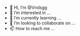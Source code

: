 - 👋 Hi, I’m @Vndsgg
- 👀 I’m interested in ...
- 🌱 I’m currently learning ...
- 💞️ I’m looking to collaborate on ...
- 📫 How to reach me ...

<!---
Vndsgg/Vndsgg is a ✨ special ✨ repository because its `README.md` (this file) appears on your GitHub profile.
You can click the Preview link to take a look at your changes.
--->
